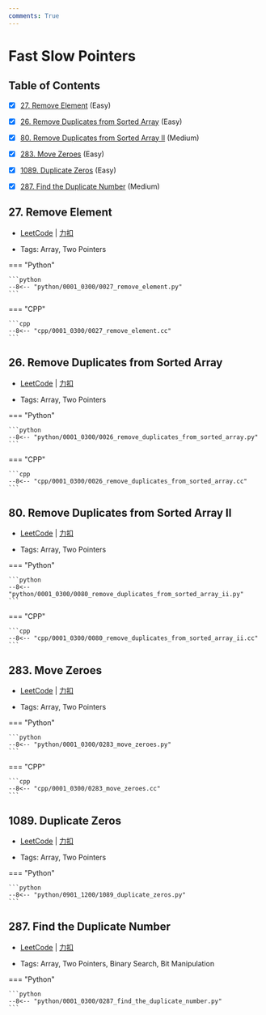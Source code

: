 ```yaml
---
comments: True
---
```


# Fast Slow Pointers

## Table of Contents

- [x] [27. Remove Element](#27-remove-element) (Easy)
- [x] [26. Remove Duplicates from Sorted Array](#26-remove-duplicates-from-sorted-array) (Easy)
- [x] [80. Remove Duplicates from Sorted Array II](#80-remove-duplicates-from-sorted-array-ii) (Medium)
- [x] [283. Move Zeroes](#283-move-zeroes) (Easy)
- [x] [1089. Duplicate Zeros](#1089-duplicate-zeros) (Easy)
- [x] [287. Find the Duplicate Number](#287-find-the-duplicate-number) (Medium)


## 27. Remove Element

-    [LeetCode](https://leetcode.com/problems/remove-element/) | [力扣](https://leetcode.cn/problems/remove-element/)

-   Tags: Array, Two Pointers

=== "Python"

    ```python
    --8<-- "python/0001_0300/0027_remove_element.py"
    ```

=== "CPP"

    ```cpp
    --8<-- "cpp/0001_0300/0027_remove_element.cc"
    ```



## 26. Remove Duplicates from Sorted Array

-    [LeetCode](https://leetcode.com/problems/remove-duplicates-from-sorted-array/) | [力扣](https://leetcode.cn/problems/remove-duplicates-from-sorted-array/)

-   Tags: Array, Two Pointers

=== "Python"

    ```python
    --8<-- "python/0001_0300/0026_remove_duplicates_from_sorted_array.py"
    ```

=== "CPP"

    ```cpp
    --8<-- "cpp/0001_0300/0026_remove_duplicates_from_sorted_array.cc"
    ```



## 80. Remove Duplicates from Sorted Array II

-    [LeetCode](https://leetcode.com/problems/remove-duplicates-from-sorted-array-ii/) | [力扣](https://leetcode.cn/problems/remove-duplicates-from-sorted-array-ii/)

-   Tags: Array, Two Pointers

=== "Python"

    ```python
    --8<-- "python/0001_0300/0080_remove_duplicates_from_sorted_array_ii.py"
    ```

=== "CPP"

    ```cpp
    --8<-- "cpp/0001_0300/0080_remove_duplicates_from_sorted_array_ii.cc"
    ```



## 283. Move Zeroes

-    [LeetCode](https://leetcode.com/problems/move-zeroes/) | [力扣](https://leetcode.cn/problems/move-zeroes/)

-   Tags: Array, Two Pointers

=== "Python"

    ```python
    --8<-- "python/0001_0300/0283_move_zeroes.py"
    ```

=== "CPP"

    ```cpp
    --8<-- "cpp/0001_0300/0283_move_zeroes.cc"
    ```



## 1089. Duplicate Zeros

-    [LeetCode](https://leetcode.com/problems/duplicate-zeros/) | [力扣](https://leetcode.cn/problems/duplicate-zeros/)

-   Tags: Array, Two Pointers

=== "Python"

    ```python
    --8<-- "python/0901_1200/1089_duplicate_zeros.py"
    ```



## 287. Find the Duplicate Number

-    [LeetCode](https://leetcode.com/problems/find-the-duplicate-number/) | [力扣](https://leetcode.cn/problems/find-the-duplicate-number/)

-   Tags: Array, Two Pointers, Binary Search, Bit Manipulation

=== "Python"

    ```python
    --8<-- "python/0001_0300/0287_find_the_duplicate_number.py"
    ```
